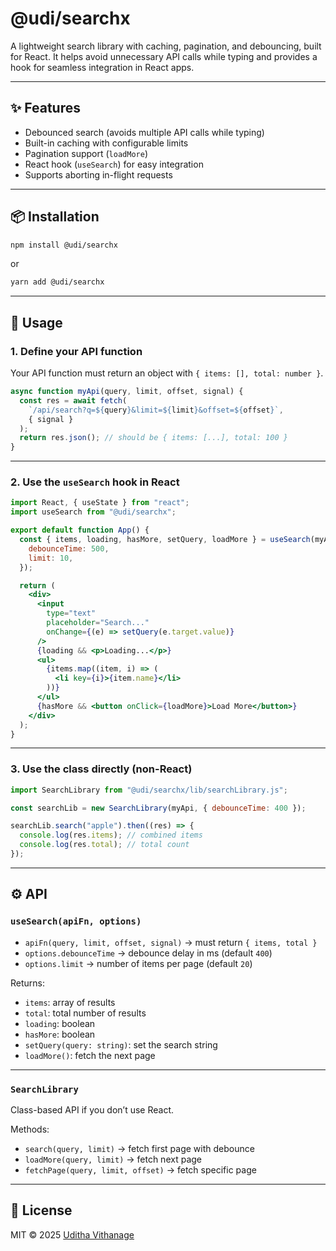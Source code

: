 # @udi/searchx

A lightweight search library with caching, pagination, and debouncing, built for React.
It helps avoid unnecessary API calls while typing and provides a hook for seamless integration in React apps.

---

## ✨ Features

- Debounced search (avoids multiple API calls while typing)
- Built-in caching with configurable limits
- Pagination support (`loadMore`)
- React hook (`useSearch`) for easy integration
- Supports aborting in-flight requests

---

## 📦 Installation

```bash
npm install @udi/searchx
```

or

```bash
yarn add @udi/searchx
```

---

## 🚀 Usage

### 1. Define your API function

Your API function must return an object with `{ items: [], total: number }`.

```js
async function myApi(query, limit, offset, signal) {
  const res = await fetch(
    `/api/search?q=${query}&limit=${limit}&offset=${offset}`,
    { signal }
  );
  return res.json(); // should be { items: [...], total: 100 }
}
```

---

### 2. Use the `useSearch` hook in React

```jsx
import React, { useState } from "react";
import useSearch from "@udi/searchx";

export default function App() {
  const { items, loading, hasMore, setQuery, loadMore } = useSearch(myApi, {
    debounceTime: 500,
    limit: 10,
  });

  return (
    <div>
      <input
        type="text"
        placeholder="Search..."
        onChange={(e) => setQuery(e.target.value)}
      />
      {loading && <p>Loading...</p>}
      <ul>
        {items.map((item, i) => (
          <li key={i}>{item.name}</li>
        ))}
      </ul>
      {hasMore && <button onClick={loadMore}>Load More</button>}
    </div>
  );
}
```

---

### 3. Use the class directly (non-React)

```js
import SearchLibrary from "@udi/searchx/lib/searchLibrary.js";

const searchLib = new SearchLibrary(myApi, { debounceTime: 400 });

searchLib.search("apple").then((res) => {
  console.log(res.items); // combined items
  console.log(res.total); // total count
});
```

---

## ⚙️ API

### `useSearch(apiFn, options)`

- `apiFn(query, limit, offset, signal)` → must return `{ items, total }`
- `options.debounceTime` → debounce delay in ms (default `400`)
- `options.limit` → number of items per page (default `20`)

Returns:

- `items`: array of results
- `total`: total number of results
- `loading`: boolean
- `hasMore`: boolean
- `setQuery(query: string)`: set the search string
- `loadMore()`: fetch the next page

---

### `SearchLibrary`

Class-based API if you don’t use React.

Methods:

- `search(query, limit)` → fetch first page with debounce
- `loadMore(query, limit)` → fetch next page
- `fetchPage(query, limit, offset)` → fetch specific page

---

## 📄 License

MIT © 2025 [Uditha Vithanage](https://github.com/yourusername)
